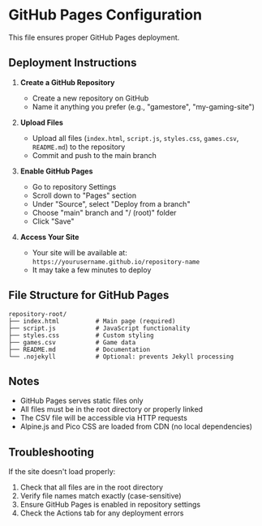 # GitHub Pages Configuration

This file ensures proper GitHub Pages deployment.

## Deployment Instructions

1. **Create a GitHub Repository**
   - Create a new repository on GitHub
   - Name it anything you prefer (e.g., "gamestore", "my-gaming-site")

2. **Upload Files**
   - Upload all files (`index.html`, `script.js`, `styles.css`, `games.csv`, `README.md`) to the repository
   - Commit and push to the main branch

3. **Enable GitHub Pages**
   - Go to repository Settings
   - Scroll down to "Pages" section
   - Under "Source", select "Deploy from a branch"
   - Choose "main" branch and "/ (root)" folder
   - Click "Save"

4. **Access Your Site**
   - Your site will be available at: `https://yourusername.github.io/repository-name`
   - It may take a few minutes to deploy

## File Structure for GitHub Pages

```
repository-root/
├── index.html          # Main page (required)
├── script.js           # JavaScript functionality
├── styles.css          # Custom styling
├── games.csv           # Game data
├── README.md           # Documentation
└── .nojekyll           # Optional: prevents Jekyll processing
```

## Notes

- GitHub Pages serves static files only
- All files must be in the root directory or properly linked
- The CSV file will be accessible via HTTP requests
- Alpine.js and Pico CSS are loaded from CDN (no local dependencies)

## Troubleshooting

If the site doesn't load properly:
1. Check that all files are in the root directory
2. Verify file names match exactly (case-sensitive)
3. Ensure GitHub Pages is enabled in repository settings
4. Check the Actions tab for any deployment errors
